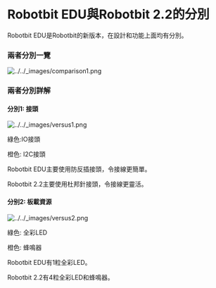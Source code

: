 # Robotbit EDU與Robotbit 2.2的分別

Robotbit EDU是Robotbit的新版本，在設計和功能上面均有分別。

### 兩者分別一覽

![../../\_images/comparison1.png](https://kittenbothk.readthedocs.io/en/latest/\_images/comparison1.png)

### 兩者分別詳解

#### 分別1: 接頭

![../../\_images/versus1.png](https://kittenbothk.readthedocs.io/en/latest/\_images/versus1.png)

綠色:IO接頭

橙色: I2C接頭

Robotbit EDU主要使用防反插接頭，令接線更簡單。

Robotbit 2.2主要使用杜邦針接頭，令接線更靈活。

#### 分别2: 板載資源

![../../\_images/versus2.png](https://kittenbothk.readthedocs.io/en/latest/\_images/versus2.png)

綠色: 全彩LED

橙色: 蜂鳴器

Robotbit EDU有1粒全彩LED。

Robotbit 2.2有4粒全彩LED和蜂鳴器。
